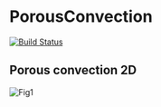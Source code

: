 # PorousConvection

[![Build Status](https://github.com/TheFibonacciEffect/pde-on-gpu-gutsche/actions/workflows/CI.yml/badge.svg)](https://github.com/TheFibonacciEffect/pde-on-gpu-gutsche/actions/workflows/CI.yml)

<!-- [![Build Status](https://github.com/omlins/ParallelStencil.jl/workflows/CI/badge.svg)](https://github.com/omlins/ParallelStencil.jl/actions) -->

## Porous convection 2D
![Fig1](docs/PorousConvection2D.gif)
